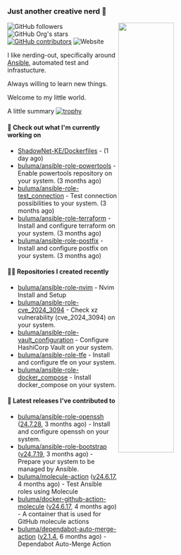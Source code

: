 ### Just another creative nerd 👋
<img align="right" src="https://github-readme-stats.vercel.app/api?username=buluma&theme=gotham&show_icons=true" width="50%"/>

![GitHub followers](https://img.shields.io/github/followers/buluma)
![GitHub Org's stars](https://img.shields.io/github/stars/buluma)
[![GitHub contributors](https://img.shields.io/github/contributors/buluma/badges.svg)](https://GitHub.com/buluma/badges/graphs/contributors/)
![Website](https://img.shields.io/website?url=https%3A%2F%2Fbuluma.github.io)

I like nerding-out, specifically around [Ansible](https://github.com/ansible/ansible), automated test and infrastucture.

Always willing to learn new things.

Welcome to my little world.

A little summary
[![trophy](https://github-profile-trophy.vercel.app/?username=buluma&no-frame=true&no-bg=true&margin-h=10&theme=onestar&column=-1=ryo-ma&rank=S,SS,SSS,AAA,AA,B,C,SECRET)](https://github.com/ryo-ma/github-profile-trophy)

#### 👷 Check out what I'm currently working on

- [ShadowNet-KE/Dockerfiles](https://github.com/ShadowNet-KE/Dockerfiles) -  (1 day ago)
- [buluma/ansible-role-powertools](https://github.com/buluma/ansible-role-powertools) - Enable powertools repository on your system. (3 months ago)
- [buluma/ansible-role-test_connection](https://github.com/buluma/ansible-role-test_connection) - Test connection possibilities to your system. (3 months ago)
- [buluma/ansible-role-terraform](https://github.com/buluma/ansible-role-terraform) - Install and configure terraform on your system. (3 months ago)
- [buluma/ansible-role-postfix](https://github.com/buluma/ansible-role-postfix) - Install and configure postfix on your system. (3 months ago)

#### 👨‍💻 Repositories I created recently

- [buluma/ansible-role-nvim](https://github.com/buluma/ansible-role-nvim) - Nvim Install and Setup
- [buluma/ansible-role-cve_2024_3094](https://github.com/buluma/ansible-role-cve_2024_3094) - Check xz vulnerability (cve_2024_3094) on your system.
- [buluma/ansible-role-vault_configuration](https://github.com/buluma/ansible-role-vault_configuration) - Configure HashiCorp Vault on your system.
- [buluma/ansible-role-tfe](https://github.com/buluma/ansible-role-tfe) - Install and configure tfe on your system.
- [buluma/ansible-role-docker_compose](https://github.com/buluma/ansible-role-docker_compose) - Install docker_compose on your system.

#### 🚀 Latest releases I've contributed to

- [buluma/ansible-role-openssh](https://github.com/buluma/ansible-role-openssh) ([24.7.28](https://github.com/buluma/ansible-role-openssh/releases/tag/24.7.28), 3 months ago) - Install and configure openssh on your system.
- [buluma/ansible-role-bootstrap](https://github.com/buluma/ansible-role-bootstrap) ([v24.7.19](https://github.com/buluma/ansible-role-bootstrap/releases/tag/v24.7.19), 3 months ago) - Prepare your system to be managed by Ansible.
- [buluma/molecule-action](https://github.com/buluma/molecule-action) ([v24.6.17](https://github.com/buluma/molecule-action/releases/tag/v24.6.17), 4 months ago) - Test Ansible roles using Molecule
- [buluma/docker-github-action-molecule](https://github.com/buluma/docker-github-action-molecule) ([v24.6.17](https://github.com/buluma/docker-github-action-molecule/releases/tag/v24.6.17), 4 months ago) - A container that is used for GitHub molecule actions
- [buluma/dependabot-auto-merge-action](https://github.com/buluma/dependabot-auto-merge-action) ([v2.1.4](https://github.com/buluma/dependabot-auto-merge-action/releases/tag/v2.1.4), 6 months ago) - Dependabot Auto-Merge Action


